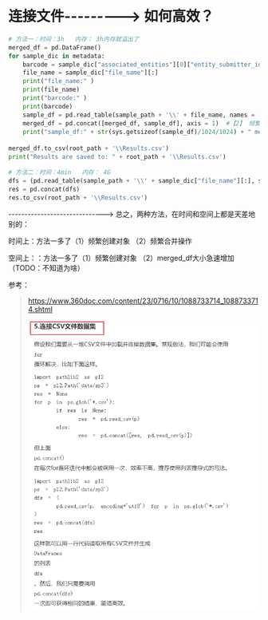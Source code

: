 # 连接文件---------> 如何高效？

```python
# 方法一：时间：3h   内存： 3h内存就溢出了
merged_df = pd.DataFrame()
for sample_dic in metadata:
    barcode = sample_dic["associated_entities"][0]["entity_submitter_id"]
    file_name = sample_dic["file_name"][:]
    print("file_name:" )
    print(file_name)
    print("barcode:" )
    print(barcode)
    sample_df = pd.read_table(sample_path + '\\' + file_name, names = [barcode], skiprows=[0,2,3,4,5]) #【1】频繁创建对象
    merged_df = pd.concat([merged_df, sample_df], axis = 1)  #【2】 频繁合并  【3】merged_df增长速度非常快，不知道为啥？几十个G
    print("sample_df:" + str(sys.getsizeof(sample_df)/1024/1024) + " merged_df:" + str(sys.getsizeof(merged_df)/1024/1024))

merged_df.to_csv(root_path + '\\Results.csv')
print("Results are saved to: " + root_path + '\\Results.csv')
```





```python
# 方法二：时间：4min   内存： 4G
dfs = (pd.read_table(sample_path + '\\' + sample_dic["file_name"][:], skiprows=[0,2,3,4,5]) for sample_dic in metadata)   #【5】 连续读取，不存在 频繁合并 【6】内存上：dfs最大值，就是多个文件字节之和
res = pd.concat(dfs)
res.to_csv(root_path + '\\Results.csv')
```

------------------------------>  总之，两种方法，在时间和空间上都是天差地别的：

时间上：方法一多了（1）频繁创建对象  （2）频繁合并操作

空间上：：方法一多了（1）频繁创建对象  （2）merged_df大小急速增加（TODO：不知道为啥）





参考：

> https://www.360doc.com/content/23/0716/10/1088733714_1088733714.shtml
>
> ![image-20231209221943777](python.assets/image-20231209221943777.png)
